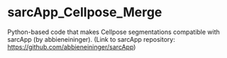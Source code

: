 # sarcApp_Cellpose_Merge
Python-based code that makes Cellpose segmentations compatible with sarcApp (by abbieneininger). (Link to sarcApp repository: https://github.com/abbieneininger/sarcApp)
